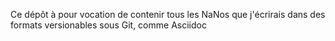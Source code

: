 Ce dépôt à pour vocation de contenir tous les NaNos que j'écrirais dans des formats versionables sous Git, comme Asciidoc
